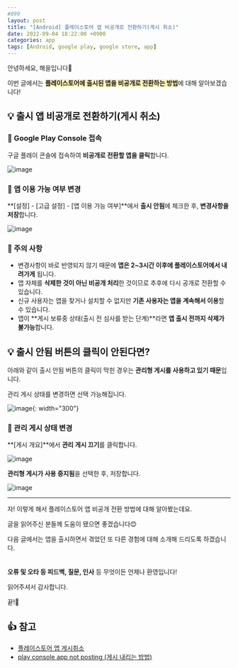 ```yaml
---
#099
layout: post
title: "[Android] 플레이스토어 앱 비공개로 전환하기(게시 취소)"
date: 2022-09-04 18:22:00 +0900
categories: app
tags: [Android, google play, google store, app]
---
```


안녕하세요, 해을입니다🦖

이번 글에서는 <span style="background-color:#fff5b1">**플레이스토어에 출시된 앱을 비공개로 전환하는 방법**</span>에 대해 알아보겠습니다!

## 💡 출시 앱 비공개로 전환하기(게시 취소)

### 🥨 Google Play Console 접속

구글 플레이 콘솔에 접속하여 **비공개로 전환할 앱을 클릭**합니다.

![image](https://user-images.githubusercontent.com/39720852/188469053-d64a3c1f-2784-4c9e-9951-42ee776ba754.png)

### 🥨 앱 이용 가능 여부 변경

**[설정] - [고급 설정] - [앱 이용 가능 여부]**에서 **출시 안됨**에 체크한 후, **변경사항을 저장**합니다.

![image](https://user-images.githubusercontent.com/39720852/188471497-0122da06-0a28-4b28-b1e9-6651480e8792.png)

### 🥨 주의 사항

* 변경사항이 바로 반영되지 않기 때문에 **앱은 2~3시간 이후에 플레이스토어에서 내려가게** 됩니다.
* 앱 자체를 **삭제한 것이 아닌 비공개 처리**한 것이므로 추후에 다시 공개로 전환할 수 있습니다.
* 신규 사용자는 앱을 찾거나 설치할 수 없지만 **기존 사용자는 앱을 계속해서 이용**할 수 있습니다.
* 앱이 **게시 보류중 상태(출시 전 심사를 받는 단계)**라면 **앱 출시 전까지 삭제가 불가능**합니다.

## 💡 출시 안됨 버튼의 클릭이 안된다면?

아래와 같이 출시 안됨 버튼의 클릭이 막힌 경우는 **관리형 게시를 사용하고 있기 때문**입니다.

관리 게시 상태를 변경하면 선택 가능해집니다.

![image](https://user-images.githubusercontent.com/39720852/188474050-223d5c82-7d3c-4319-80c4-bb546221f0aa.png){: width="300"}

### 🥨 관리 게시 상태 변경

**[게시 개요]**에서 **관리 게시 끄기**를 클릭합니다.

![image](https://user-images.githubusercontent.com/39720852/188474498-7f2c9bb8-09fa-497c-9270-2a7b089c3caa.png)

**관리형 게시가 사용 중지됨**을 선택한 후, 저장합니다.

![image](https://user-images.githubusercontent.com/39720852/188474814-7a3d1d85-58e1-4e21-addb-b3b3c44efb97.png)

---

자! 이렇게 해서 플레이스토어 앱 비공개 전환 방법에 대해 알아봤는데요.

글을 읽어주신 분들께 도움이 됐으면 좋겠습니다😊

다음 글에서는 앱을 출시하면서 겪었던 또 다른 경험에 대해 소개해 드리도록 하겠습니다.
<br/><br/><br/>
**오류 및 오타 등 피드백, 질문, 인사** 등 무엇이든 언제나 환영입니다!

읽어주셔서 감사합니다.

끝!🦕
<br/>

## 👍 참고

- [플레이스토어 앱 게시취소](https://wp.swing2app.co.kr/knowledgebase/playstoe-unpublish/)
- [play console app not posting (게시 내리는 방법)](https://niqrid2020.pe.kr/play-console-app-not-posting-%EA%B2%8C%EC%8B%9C-%EB%82%B4%EB%A6%AC%EB%8A%94-%EB%B0%A9%EB%B2%95/)
